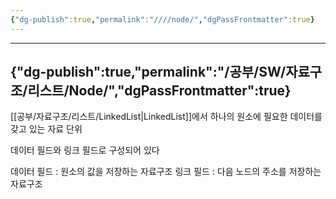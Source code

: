 ```yaml
---
{"dg-publish":true,"permalink":"////node/","dgPassFrontmatter":true}
---
```



---
{"dg-publish":true,"permalink":"/공부/SW/자료구조/리스트/Node/","dgPassFrontmatter":true}
---

[[공부/자료구조/리스트/LinkedList\|LinkedList]]에서 하나의 원소에 필요한 데이터를 갖고 있는 자료 단위

데이터 필드와 링크 필드로 구성되어 있다

데이터 필드 : 원소의 값을 저장하는 자료구조
링크 필드 : 다음 노드의 주소를 저장하는 자료구조